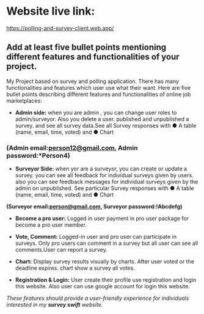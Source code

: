 # Website live link: 

https://polling-and-survey-client.web.app/

## Add at least five bullet points mentioning different features and functionalities of your project.

 My Project based on survey and polling application. There has many functionalities and features which user use what their want. Here are five bullet points describing different features and functionalities of online job marketplaces: 
- **Admin side:** 
 when you are admin , you can change user roles to admin/surveyor. Also you delete a user. published and unpublished a survey. and see all survey data.See all Survey responses with
● A table (name, email, time, voted) and
● Chart

### (Admin email:person12@gmail.com,   Admin password:*Person4)

- **Surveyor Side:**
when yor are a surveyor, you can create or update a survey.
you can see all feedback for individual surveys given by users. also you can see feedback messages for individual surveys given by the
admin on unpublished. See particular Survey responses with
● A table (name, email, time, voted) and
● Chart

**(Surveyor email:person@gmail.com, Surveyor password:!Abcdefg)**

- **Become a pro user:**
 Logged in user payment in pro user package for become a pro user member.

- **Vote, Comment:**
 Logged-in user and pro user can participate in surveys. Only pro users can comment in a survey but all user can see all comments.User can report a survey.

- **Chart:**
 Display survey results visually by charts. After user voted  or the deadline
expires. chart show a survey all votes.

- **Registration & Login:**
User create their profile use registration and login this website. Also user can use google account for login this website.


 *These features should provide a user-friendly experience for individuals interested in my **survey swift** website.*
